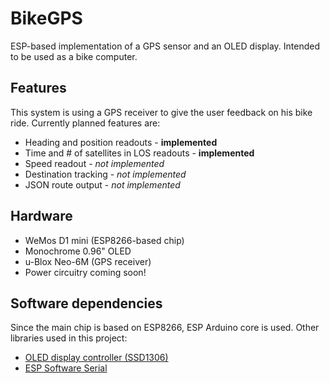 # BikeGPS
ESP-based implementation of a GPS sensor and an OLED display. Intended to be used as a bike computer.
## Features
This system is using a GPS receiver to give the user feedback on his bike ride. Currently planned features are:
* Heading and position readouts  - **implemented**
* Time and # of satellites in LOS readouts - **implemented**
* Speed readout - *not implemented*
* Destination tracking - *not implemented*
* JSON route output - *not implemented*
## Hardware
* WeMos D1 mini (ESP8266-based chip)
* Monochrome 0.96" OLED
* u-Blox Neo-6M (GPS receiver)
* Power circuitry coming soon!
## Software dependencies
Since the main chip is based on ESP8266, ESP Arduino core is used.
Other libraries used in this project:
* [OLED display controller (SSD1306)](https://github.com/squix78/esp8266-oled-ssd1306)
* [ESP Software Serial](https://github.com/plerup/espsoftwareserial)
